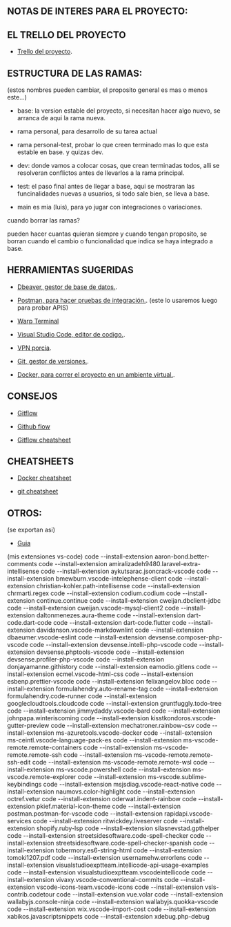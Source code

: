 
## NOTAS DE INTERES PARA EL PROYECTO: 

## EL TRELLO DEL PROYECTO 

- [Trello del proyecto](https://trello.com/b/gaV9pAYI/seridseducation).



## ESTRUCTURA DE LAS RAMAS:
(estos nombres pueden cambiar, el proposito general es mas o menos este...)

- base: la version estable del proyecto, si necesitan hacer algo nuevo, se arranca de aqui la rama nueva.
- rama personal, para desarrollo de su tarea actual
- rama personal-test, probar lo que creen terminado mas lo que esta estable en base. y quizas dev.
- dev: donde vamos a colocar cosas, que crean terminadas todos, alli se resolveran conflictos antes de llevarlos a la rama principal.
- test: el paso final antes de llegar a base, aqui se mostraran las funcinalidades nuevas a usuarios, si todo sale bien, se lleva a base.

- main es mia (luis), para yo jugar con integraciones o variaciones.

cuando borrar las ramas? 

pueden hacer cuantas quieran siempre y cuando tengan proposito, se borran cuando el cambio o funcionalidad que indica se haya integrado a base.

## HERRAMIENTAS SUGERIDAS

- [Dbeaver, gestor de base de datos.](https://dbeaver.io/download/). 

- [Postman, para hacer pruebas de integración.](https://www.postman.com/downloads/).
  (este lo usaremos luego para probar APIS)

- [Warp Terminal](https://www.warp.dev/)

- [Visual Studio Code, editor de codigo.](https://code.visualstudio.com/download).

- [VPN porcia](https://windscribe.com/vpn-for-windows).

- [Git, gestor de versiones.](https://git-scm.com/downloads).

- [Docker, para correr el proyecto en un ambiente virtual.](https://www.docker.com/products/docker-desktop).

## CONSEJOS

- [Gitflow](https://www.atlassian.com/es/git/tutorials/comparing-workflows/gitflow-workflow)

- [Github flow](https://guides.github.com/introduction/flow/)

- [Gitflow cheatsheet](https://danielkummer.github.io/git-flow-cheatsheet/)

## CHEATSHEETS

- [Docker cheatsheet](https://www.docker.com/sites/default/files/Docker_CheatSheet_08.09.2016_0.pdf)

- [git cheatsheet](https://github.com/git-cheat-sheet/git-cheat-sheet)

## OTROS:

(se exportan asi)
- [Guia](https://stackoverflow.com/questions/35773299/how-can-you-export-the-visual-studio-code-extension-list)


(mis extensiones vs-code)
code --install-extension aaron-bond.better-comments
code --install-extension amiralizadeh9480.laravel-extra-intellisense
code --install-extension aykutsarac.jsoncrack-vscode
code --install-extension bmewburn.vscode-intelephense-client
code --install-extension christian-kohler.path-intellisense
code --install-extension chrmarti.regex
code --install-extension codium.codium
code --install-extension continue.continue
code --install-extension cweijan.dbclient-jdbc
code --install-extension cweijan.vscode-mysql-client2
code --install-extension daltonmenezes.aura-theme
code --install-extension dart-code.dart-code
code --install-extension dart-code.flutter
code --install-extension davidanson.vscode-markdownlint
code --install-extension dbaeumer.vscode-eslint
code --install-extension devsense.composer-php-vscode
code --install-extension devsense.intelli-php-vscode
code --install-extension devsense.phptools-vscode
code --install-extension devsense.profiler-php-vscode
code --install-extension donjayamanne.githistory
code --install-extension eamodio.gitlens
code --install-extension ecmel.vscode-html-css
code --install-extension esbenp.prettier-vscode
code --install-extension felixangelov.bloc
code --install-extension formulahendry.auto-rename-tag
code --install-extension formulahendry.code-runner
code --install-extension googlecloudtools.cloudcode
code --install-extension gruntfuggly.todo-tree
code --install-extension jimmydaddy.vscode-bard
code --install-extension johnpapa.winteriscoming
code --install-extension kisstkondoros.vscode-gutter-preview
code --install-extension mechatroner.rainbow-csv
code --install-extension ms-azuretools.vscode-docker
code --install-extension ms-ceintl.vscode-language-pack-es
code --install-extension ms-vscode-remote.remote-containers
code --install-extension ms-vscode-remote.remote-ssh
code --install-extension ms-vscode-remote.remote-ssh-edit
code --install-extension ms-vscode-remote.remote-wsl
code --install-extension ms-vscode.powershell
code --install-extension ms-vscode.remote-explorer
code --install-extension ms-vscode.sublime-keybindings
code --install-extension msjsdiag.vscode-react-native
code --install-extension naumovs.color-highlight
code --install-extension octref.vetur
code --install-extension oderwat.indent-rainbow
code --install-extension pkief.material-icon-theme
code --install-extension postman.postman-for-vscode
code --install-extension rapidapi.vscode-services
code --install-extension ritwickdey.liveserver
code --install-extension shopify.ruby-lsp
code --install-extension silasnevstad.gpthelper
code --install-extension streetsidesoftware.code-spell-checker
code --install-extension streetsidesoftware.code-spell-checker-spanish
code --install-extension tobermory.es6-string-html
code --install-extension tomoki1207.pdf
code --install-extension usernamehw.errorlens
code --install-extension visualstudioexptteam.intellicode-api-usage-examples
code --install-extension visualstudioexptteam.vscodeintellicode
code --install-extension vivaxy.vscode-conventional-commits
code --install-extension vscode-icons-team.vscode-icons
code --install-extension vsls-contrib.codetour
code --install-extension vue.volar
code --install-extension wallabyjs.console-ninja
code --install-extension wallabyjs.quokka-vscode
code --install-extension wix.vscode-import-cost
code --install-extension xabikos.javascriptsnippets
code --install-extension xdebug.php-debug

